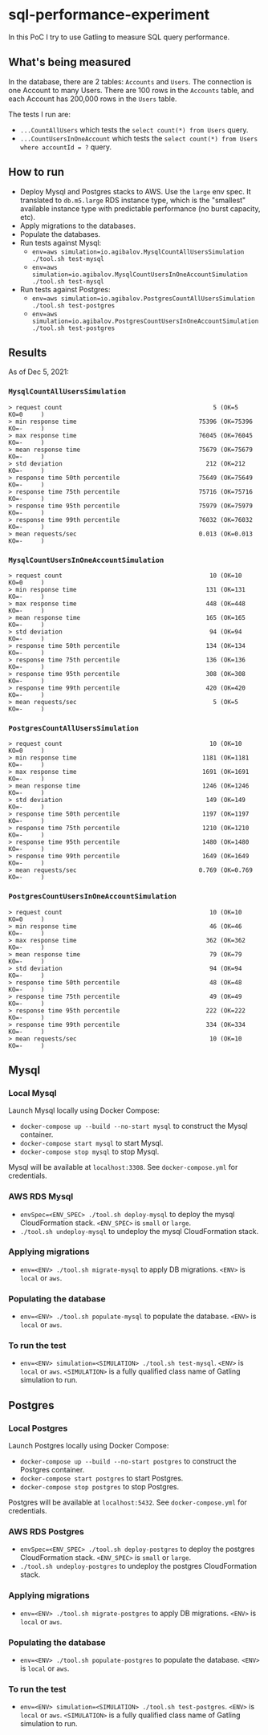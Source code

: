 # sql-performance-experiment

In this PoC I try to use Gatling to measure SQL query performance.

## What's being measured

In the database, there are 2 tables: `Accounts` and `Users`. The connection is one Account to many Users. There are 100 rows in the `Accounts` table, and each Account has 200,000 rows in the `Users` table.

The tests I run are:

* `...CountAllUsers` which tests the `select count(*) from Users` query.
* `...CountUsersInOneAccount` which tests the `select count(*) from Users where accountId = ?` query.

## How to run

* Deploy Mysql and Postgres stacks to AWS. Use the `large` env spec. It translated to `db.m5.large` RDS instance type, which is the "smallest" available instance type with predictable performance (no burst capacity, etc).
* Apply migrations to the databases.
* Populate the databases.
* Run tests against Mysql:
  * `env=aws simulation=io.agibalov.MysqlCountAllUsersSimulation ./tool.sh test-mysql`
  * `env=aws simulation=io.agibalov.MysqlCountUsersInOneAccountSimulation ./tool.sh test-mysql`
* Run tests against Postgres:
  * `env=aws simulation=io.agibalov.PostgresCountAllUsersSimulation ./tool.sh test-postgres`
  * `env=aws simulation=io.agibalov.PostgresCountUsersInOneAccountSimulation ./tool.sh test-postgres`

## Results

As of Dec 5, 2021:

### `MysqlCountAllUsersSimulation`
```
> request count                                          5 (OK=5      KO=0     )
> min response time                                  75396 (OK=75396  KO=-     )
> max response time                                  76045 (OK=76045  KO=-     )
> mean response time                                 75679 (OK=75679  KO=-     )
> std deviation                                        212 (OK=212    KO=-     )
> response time 50th percentile                      75649 (OK=75649  KO=-     )
> response time 75th percentile                      75716 (OK=75716  KO=-     )
> response time 95th percentile                      75979 (OK=75979  KO=-     )
> response time 99th percentile                      76032 (OK=76032  KO=-     )
> mean requests/sec                                  0.013 (OK=0.013  KO=-     )
```

### `MysqlCountUsersInOneAccountSimulation`
```
> request count                                         10 (OK=10     KO=0     )
> min response time                                    131 (OK=131    KO=-     )
> max response time                                    448 (OK=448    KO=-     )
> mean response time                                   165 (OK=165    KO=-     )
> std deviation                                         94 (OK=94     KO=-     )
> response time 50th percentile                        134 (OK=134    KO=-     )
> response time 75th percentile                        136 (OK=136    KO=-     )
> response time 95th percentile                        308 (OK=308    KO=-     )
> response time 99th percentile                        420 (OK=420    KO=-     )
> mean requests/sec                                      5 (OK=5      KO=-     )
```

### `PostgresCountAllUsersSimulation`
```
> request count                                         10 (OK=10     KO=0     )
> min response time                                   1181 (OK=1181   KO=-     )
> max response time                                   1691 (OK=1691   KO=-     )
> mean response time                                  1246 (OK=1246   KO=-     )
> std deviation                                        149 (OK=149    KO=-     )
> response time 50th percentile                       1197 (OK=1197   KO=-     )
> response time 75th percentile                       1210 (OK=1210   KO=-     )
> response time 95th percentile                       1480 (OK=1480   KO=-     )
> response time 99th percentile                       1649 (OK=1649   KO=-     )
> mean requests/sec                                  0.769 (OK=0.769  KO=-     )
```

### `PostgresCountUsersInOneAccountSimulation`
```
> request count                                         10 (OK=10     KO=0     )
> min response time                                     46 (OK=46     KO=-     )
> max response time                                    362 (OK=362    KO=-     )
> mean response time                                    79 (OK=79     KO=-     )
> std deviation                                         94 (OK=94     KO=-     )
> response time 50th percentile                         48 (OK=48     KO=-     )
> response time 75th percentile                         49 (OK=49     KO=-     )
> response time 95th percentile                        222 (OK=222    KO=-     )
> response time 99th percentile                        334 (OK=334    KO=-     )
> mean requests/sec                                     10 (OK=10     KO=-     )
```

## Mysql

### Local Mysql

Launch Mysql locally using Docker Compose:

* `docker-compose up --build --no-start mysql` to construct the Mysql container.
* `docker-compose start mysql` to start Mysql.
* `docker-compose stop mysql` to stop Mysql.

Mysql will be available at `localhost:3308`. See `docker-compose.yml` for credentials.

### AWS RDS Mysql

* `envSpec=<ENV_SPEC> ./tool.sh deploy-mysql` to deploy the mysql CloudFormation stack. `<ENV_SPEC>` is `small` or `large`.
* `./tool.sh undeploy-mysql` to undeploy the mysql CloudFormation stack.

### Applying migrations

* `env=<ENV> ./tool.sh migrate-mysql` to apply DB migrations. `<ENV>` is `local` or `aws`.

### Populating the database

* `env=<ENV> ./tool.sh populate-mysql` to populate the database. `<ENV>` is `local` or `aws`.

### To run the test

* `env=<ENV> simulation=<SIMULATION> ./tool.sh test-mysql`. `<ENV>` is `local` or `aws`. `<SIMULATION>` is a fully qualified class name of Gatling simulation to run.

## Postgres

### Local Postgres

Launch Postgres locally using Docker Compose:

* `docker-compose up --build --no-start postgres` to construct the Postgres container.
* `docker-compose start postgres` to start Postgres.
* `docker-compose stop postgres` to stop Postgres.

Postgres will be available at `localhost:5432`.  See `docker-compose.yml` for credentials.

### AWS RDS Postgres

* `envSpec=<ENV_SPEC> ./tool.sh deploy-postgres` to deploy the postgres CloudFormation stack. `<ENV_SPEC>` is `small` or `large`.
* `./tool.sh undeploy-postgres` to undeploy the postgres CloudFormation stack.

### Applying migrations

* `env=<ENV> ./tool.sh migrate-postgres` to apply DB migrations. `<ENV>` is `local` or `aws`.

### Populating the database

* `env=<ENV> ./tool.sh populate-postgres` to populate the database. `<ENV>` is `local` or `aws`.

### To run the test

* `env=<ENV> simulation=<SIMULATION> ./tool.sh test-postgres`. `<ENV>` is `local` or `aws`. `<SIMULATION>` is a fully qualified class name of Gatling simulation to run.
